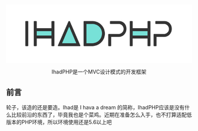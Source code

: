 <p align="center">
    <img src="/ihadphp-logo.jpg" alt="IhadPHP" align="center" />
</p>
<p align="center">IhadPHP是一个MVC设计模式的开发框架</p>

## 前言
轮子，该造的还是要造。Ihad是 I hava a dream 的简称，IhadPHP应该是没有什么比较前沿的东西了，毕竟我也是个菜鸡。近期在准备怎么入手，也不打算适配低版本的PHP环境，所以环境使用还是5.6以上吧